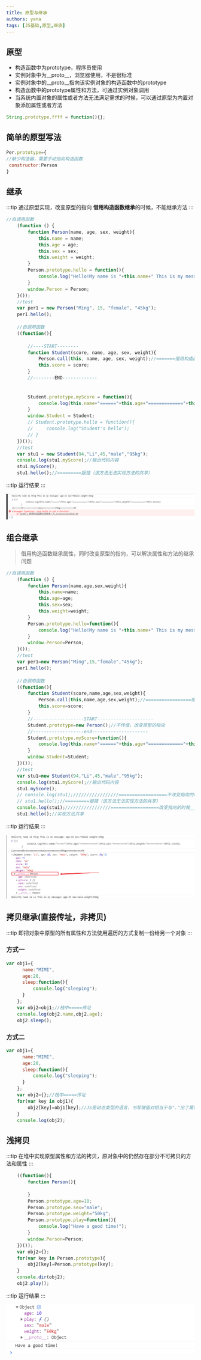 ```yaml
---
title: 原型与继承
authors: yana
tags: [JS基础,原型,继承]
---
```


## 原型

- 构造函数中为prototype，程序员使用
- 实例对象中为__proto__，浏览器使用，不是很标准
- 实例对象中的__proto__指向该实例对象的构造函数中的prototype
- 构造函数中的prototype属性和方法，可通过实例对象调用
- 当系统内置对象的属性或者方法无法满足需求的时候，可以通过原型为内置对象添加属性或者方法

```javascript
String.prototype.ffff = function(){};
```

## 简单的原型写法

```javascript
Per.prototype={
//缺少构造器，需要手动指向构造函数
 constructor:Person
}
```

## 继承

:::tip 通过原型实现，改变原型的指向
**借用构造函数继承**的时候，不能继承方法
:::

```javascript
//自调用函数
    (function () {
        function Person(name, age, sex, weight){
            this.name = name;
            this.age = age;
            this.sex = sex;
            this.weight = weight;
        }
        Person.prototype.hello = function(){
            console.log("Hello!My name is "+this.name+" This is my message: age:"+this.age+" sex:"+this.sex+" weight:"+this.weight);
        }
        window.Person = Person;
    }());
    //test
    var per1 = new Person("Ming", 15, "female", "45kg");
    per1.hello();

    //自调用函数
    ((function(){
        
        //----START--------
        function Student(score, name, age, sex, weight){
            Person.call(this, name, age, sex, weight);//=======借用构造函数==========
            this.score = score;
        }
        //--------END-------------
        
        
        Student.prototype.myScore = function(){
            console.log(this.name+"======"+this.age+"============="+this.sex+"==========="+this.weight+"============"+this.score);
        }
        window.Student = Student;
        // Student.prototype.hello = function(){
        //     console.log("Student's hello");
        // }
    })());
    //test
    var stu1 = new Student(94,"Li",45,"male","95kg");
    console.log(stu1.myScore);//输出代码内容
    stu1.myScore();
    stu1.hello();//=========报错（该方法无法实现方法的共享）
```

:::tip 运行结果
:::

![1571208798824](./1571208798824-1585640865609.png)

## 组合继承

> 借用构造函数继承属性，同时改变原型的指向，可以解决属性和方法的继承问题

```javascript
//自调用函数
    (function () {
        function Person(name,age,sex,weight){
            this.name=name;
            this.age=age;
            this.sex=sex;
            this.weight=weight;
        }
        Person.prototype.hello=function(){
            console.log("Hello!My name is "+this.name+" This is my message: age:"+this.age+" sex:"+this.sex+" weight:"+this.weight);
        }
        window.Person=Person;
    }());
    //test
    var per1=new Person("Ming",15,"female","45kg");
    per1.hello();

    //自调用函数
    ((function(){
        function Student(score,name,age,sex,weight){
            Person.call(this,name,age,sex,weight);//=================借用构造函数
            this.score=score;
        }
        //-------------------START---------------------
        Student.prototype=new Person();//不传值，改变原型的指向
        //-------------------end---------------------
        Student.prototype.myScore=function(){
            console.log(this.name+"======"+this.age+"============="+this.sex+"==========="+this.weight+"============"+this.score);
        }
        window.Student=Student;
    })());
    //test
    var stu1=new Student(94,"Li",45,"male","95kg");
    console.log(stu1.myScore);//输出代码内容
    stu1.myScore();
    // console.log(stu1);/////////////////==================不改变指向的时候__proto__指向Student构造函数原型
    // stu1.hello();//=========报错（该方法无法实现方法的共享）
    console.log(stu1);/////////////////==================改变指向的时候__proto__指向Person构造函数原型
    stu1.hello();//实现方法共享
```

:::tip 运行结果
:::

![1571210145954](./1571210145954-1585640865609.png)

## 拷贝继承(直接传址，非拷贝)

:::tip 即把对象中原型的所有属性和方法使用遍历的方式复制一份给另一个对象
:::

### 方式一

```javascript
var obj1={
      name:"MIMI",
      age:20,
      sleep:function(){
          console.log("sleeping");
      }
    };
    var obj2=obj1;//栈中=====传址
    console.log(obj2.name,obj2.age);
    obj2.sleep();

```

### 方式二

```javascript
var obj1={
      name:"MIMI",
      age:20,
      sleep:function(){
          console.log("sleeping");
      }
    };
    var obj2={};//栈中=====传址
    for(var key in obj1){
        obj2[key]=obj1[key];//JS是动态类型的语言，书写键值对相当于与"."出了属性
    }
    console.log(obj2);

```

## 浅拷贝

:::tip 在堆中实现原型属性和方法的拷贝，原对象中的仍然存在部分不可拷贝的方法和属性
:::

```javascript
    ((function(){
        function Person(){

        }
        Person.prototype.age=10;
        Person.prototype.sex="male";
        Person.prototype.weight="50kg";
        Person.prototype.play=function(){
            console.log("Have a good time!");
        }
        window.Person=Person;
    })());
    var obj2={};
    for(var key in Person.prototype){
        obj2[key]=Person.prototype[key];
    }
    console.dir(obj2);
    obj2.play();

```

:::tip 运行结果
:::

![1571233114884](./1571233114884-1585640865609.png)
